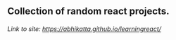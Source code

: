 ## Collection of random react projects.

###### Link to site: https://abhikatta.github.io/learningreact/
